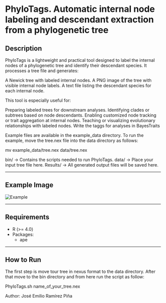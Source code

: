 # PhyloTags. Automatic internal node labeling and descendant extraction from a phylogenetic tree

## Description

PhyloTags is a lightweight and practical tool designed to label the internal nodes of a phylogenetic tree and identify their 
descendant species. It processes a tree file and generates:

A Newick tree with labeled internal nodes.
A PNG image of the tree with visible internal node labels.
A text file listing the descendant species for each internal node.

This tool is especially useful for:

Preparing labeled trees for downstream analyses.
Identifying clades or subtrees based on node descendants.
Enabling customized node tracking or trait aggregation at internal nodes.
Teaching or visualizing evolutionary relationships with labeled nodes.
Write the taggs for analyses in BayesTraits

Example files are available in the example_data directory.
To run the example, move the tree.nex file into the data directory as follows:

mv example_data/tree.nex data/tree.nex

bin/ → Contains the scripts needed to run PhyloTags.
data/ → Place your input tree file here.
Results/ → All generated output files will be saved here.

---

## Example Image
![Example](example_plot.png)

---

## Requirements
- R (>= 4.0)
- Packages:
  - ape
---

## How to Run

The first step is move tour tree in nexus format to the data directory. After that move to the bin directory and from here run
the script as follow:

PhyloTags.sh name_of_your_tree.nex

Author: José Emilio Ramírez Piña
